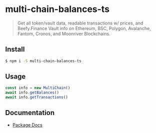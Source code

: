 # multi-chain-balances-ts

> Get all token/vault data, readable transactions w/ prices, and Beefy.Finance Vault info on Ethereum, BSC, Polygon, Avalanche, Fantom, Cronos, and Moonriver Blockchains.

## Install

```bash
$ npm i -S multi-chain-balances-ts
```

## Usage

```javascript
const info = new MultiChain()
await info.getBalances()
await info.getTransactions()
```

## Documentation

- [Package Docs](docs/globals.md)
